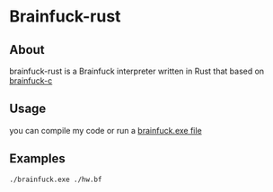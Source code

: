 # Brainfuck-rust

## About

brainfuck-rust is a Brainfuck interpreter written in Rust that based on [brainfuck-c](https://github.com/kgabis/brainfuck-c)

## Usage

you can compile my code or run a [brainfuck.exe file](https://github.com/Rod-Way/brainfuck-rust/blob/main/target/release/brainfuck.exe)

## Examples

```./brainfuck.exe ./hw.bf```
